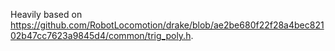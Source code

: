Heavily based on https://github.com/RobotLocomotion/drake/blob/ae2be680f22f28a4bec82102b47cc7623a9845d4/common/trig_poly.h.
